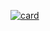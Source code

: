 [![card](https://github-readme-stats.vercel.app/api?username=alexandresaints&theme=default)](https://github.com/alexandresaints/)
